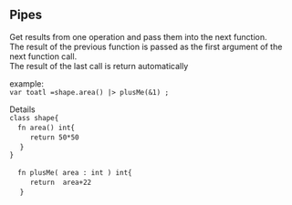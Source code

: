 ## Pipes
Get results from one operation and pass them into the next function.<br>
The result of the previous function is passed as the first argument of the next function call.<br>
The result of the last call is return automatically 

example: <br>
`var toatl =shape.area() |> plusMe(&1) ;`

Details <br>
`class shape{`<br/>
 &emsp;`fn area() int{  `<br>
  &emsp; &emsp; `return 50*50` <br>
 &emsp; `}`<br>
`}`

 &emsp;`fn plusMe( area : int ) int{  `<br>
  &emsp; &emsp; `return  area+22` <br>
 &emsp; `}`<br>



